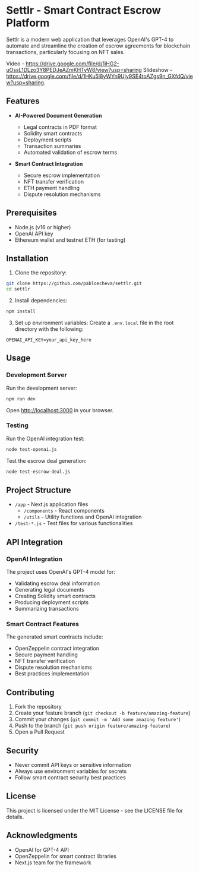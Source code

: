 # Settlr - Smart Contract Escrow Platform

Settlr is a modern web application that leverages OpenAI's GPT-4 to automate and streamline the creation of escrow agreements for blockchain transactions, particularly focusing on NFT sales. 

Video  - https://drive.google.com/file/d/1iHG2-uOssL1DLzo3Y8PEDJeAZmKHTyW8/view?usp=sharing
Slideshow - https://drive.google.com/file/d/1HKu5I8yWYn9Ujy9SE4toAZgs9n_GXfdQ/view?usp=sharing.

## Features

- **AI-Powered Document Generation**
  - Legal contracts in PDF format
  - Solidity smart contracts
  - Deployment scripts
  - Transaction summaries
  - Automated validation of escrow terms

- **Smart Contract Integration**
  - Secure escrow implementation
  - NFT transfer verification
  - ETH payment handling
  - Dispute resolution mechanisms

## Prerequisites

- Node.js (v16 or higher)
- OpenAI API key
- Ethereum wallet and testnet ETH (for testing)

## Installation

1. Clone the repository:
```bash
git clone https://github.com/pabloecheva/settlr.git
cd settlr
```

2. Install dependencies:
```bash
npm install
```

3. Set up environment variables:
Create a `.env.local` file in the root directory with the following:
```
OPENAI_API_KEY=your_api_key_here
```

## Usage

### Development Server

Run the development server:
```bash
npm run dev
```

Open [http://localhost:3000](http://localhost:3000) in your browser.

### Testing

Run the OpenAI integration test:
```bash
node test-openai.js
```

Test the escrow deal generation:
```bash
node test-escrow-deal.js
```

## Project Structure

- `/app` - Next.js application files
  - `/components` - React components
  - `/utils` - Utility functions and OpenAI integration
- `/test-*.js` - Test files for various functionalities

## API Integration

### OpenAI Integration

The project uses OpenAI's GPT-4 model for:
- Validating escrow deal information
- Generating legal documents
- Creating Solidity smart contracts
- Producing deployment scripts
- Summarizing transactions

### Smart Contract Features

The generated smart contracts include:
- OpenZeppelin contract integration
- Secure payment handling
- NFT transfer verification
- Dispute resolution mechanisms
- Best practices implementation

## Contributing

1. Fork the repository
2. Create your feature branch (`git checkout -b feature/amazing-feature`)
3. Commit your changes (`git commit -m 'Add some amazing feature'`)
4. Push to the branch (`git push origin feature/amazing-feature`)
5. Open a Pull Request

## Security

- Never commit API keys or sensitive information
- Always use environment variables for secrets
- Follow smart contract security best practices

## License

This project is licensed under the MIT License - see the LICENSE file for details.

## Acknowledgments

- OpenAI for GPT-4 API
- OpenZeppelin for smart contract libraries
- Next.js team for the framework
